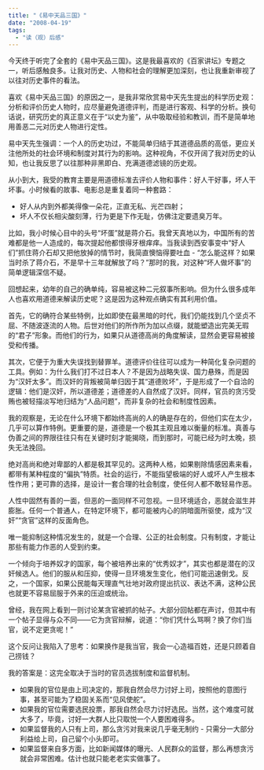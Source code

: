 ```yaml
---
title: "《易中天品三国》"
date: "2008-04-19"
tags: 
  - "读（观）后感"
---
```


今天终于听完了全套的《易中天品三国》。这是我最喜欢的《百家讲坛》专题之一，听后感触良多。让我对历史、人物和社会的理解更加深刻，也让我重新审视了以往对历史事件的看法。

喜欢《易中天品三国》的原因之一，是我非常欣赏易中天先生提出的科学历史观：分析和评价历史人物时，应尽量避免道德评判，而是进行客观、科学的分析。换句话说，研究历史的真正意义在于“以史为鉴”，从中吸取经验和教训，而不是简单地用善恶二元对历史人物进行定性。

易中天先生强调：一个人的历史功过，不能简单归结于其道德品质的高低，更应关注他所处的社会环境和制度对其行为的影响。这种视角，不仅开阔了我对历史的认知，也让我反思了以往那种非黑即白、充满道德滤镜的历史观。

从小到大，我受的教育主要是用道德标准去评价人物和事件：好人干好事，坏人干坏事。小时候看的故事、电影总是重复着同一种套路：

- 好人从内到外都美得像一朵花，正直无私、光芒四射；
- 坏人不仅长相尖酸刻薄，行为更是下作无耻，仿佛注定要遗臭万年。

比如，我小时候心目中的头号“坏蛋”就是蒋介石。我曾天真地以为，中国所有的苦难都是他一人造成的，每次提起他都恨得牙根痒痒。当我读到西安事变中“好人们”抓住蒋介石却又把他放掉的情节时，我简直懊恼得要吐血 - “怎么能这样？如果当时杀了蒋介石，不是早十三年就解放了吗？”那时的我，对这种“坏人做坏事”的简单逻辑深信不疑。

回想起来，幼年的自己的确单纯，容易被这种二元叙事所影响。但为什么很多成年人也喜欢用道德来解读历史呢？这是因为这种观点确实有其利用价值。

首先，它的确符合某些特例，比如即使在最黑暗的时代，我们仍能找到几个坚贞不屈、不随波逐流的人物。后世对他们的所作所为加以点缀，就能塑造出完美无瑕的“君子”形象。而他们的行为，如果只从道德高尚的角度解读，显然会更容易被接受和传播。

其次，它便于为重大失误找到替罪羊。道德评价往往可以成为一种简化复杂问题的工具。例如：为什么我们打不过日本人？不是因为战略失误、国力悬殊，而是因为“汉奸太多”。而汉奸的背叛被简单归因于其“道德败坏”，于是形成了一个自洽的逻辑：他们是汉奸，所以道德差；道德差的人自然成了汉奸。同样，官员的贪污受贿也被轻描淡写地归结为“人品问题”，而非复杂的社会和制度性因素。

我的观察是，无论在什么环境下都始终高尚的人的确是存在的，但他们实在太少，几乎可以算作特例。更重要的是，道德是一个极其主观且难以衡量的标准。真善与伪善之间的界限往往只有在关键时刻才能揭晓，而到那时，可能已经为时太晚，损失无法挽回。

绝对高尚和绝对卑鄙的人都是极其罕见的。这两种人格，如果剔除情感因素来看，都带有某种程度的“偏执”特质。社会的运行，不能指望极端的好人或坏人产生根本性作用；更可靠的选择，是设计一套合理的社会制度，使任何人都不敢轻易作恶。

人性中固然有善的一面，但恶的一面同样不可忽视。一旦环境适合，恶就会滋生并膨胀。任何一个普通人，在特定环境下，都可能被内心的阴暗面所驱使，成为“汉奸”“贪官”这样的反面角色。

唯一能抑制这种情况发生的，就是一个合理、公正的社会制度。只有制度，才能让那些有能力作恶的人受到约束。

一个倾向于培养奴才的国家，每个被培养出来的“优秀奴才”，其实也都是潜在的汉奸候选人。他们的服从和压抑，使得一旦环境发生变化，他们可能迅速倒戈。反之，一个国家，如果公民能每天理直气壮地对政府提出抗议、表达不满，这种公民也就更不容易屈服于外来的压迫或统治。

曾经，我在网上看到一则讨论某贪官被抓的帖子。大部分回帖都在声讨，但其中有一个帖子显得与众不同——它为贪官辩解，说道：“你们凭什么骂啊？换了你们当官，说不定更贪呢！”

这个反问让我陷入了思考：如果换作是我当官，我会一心造福百姓，还是只顾着自己捞钱？

我的答案是：这完全取决于当时的官员选拔制度和监督机制。

- 如果我的官位是由上司决定的，那我自然会尽力讨好上司，按照他的意图行事，甚至可能为了稳固关系而“见风使舵”。
- 如果我的官位需要选民投票，那我自然会尽力讨好选民。当然，这个难度可就大多了，毕竟，讨好一大群人比只取悦一个人要困难得多。
- 如果监督我的人只有上司，那么贪污对我来说几乎毫无制约 - 只需分一大部分利益给上司，自己留个小头即可。
- 如果监督来自多方面，比如新闻媒体的曝光、人民群众的监督，那么再想贪污就会非常困难。估计也就只能老老实实做事了。

